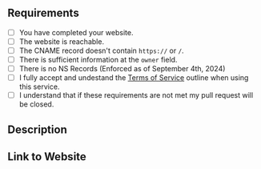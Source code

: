 <!-- To make our job easier, please spend time to review your application before submitting. -->

## Requirements
- [ ] You have completed your website.
- [ ] The website is reachable.
- [ ] The CNAME record doesn't contain `https://` or `/`.  <!-- This is not required if you are not using a CNAME record. -->
- [ ] There is sufficient information at the `owner` field.
- [ ] There is no NS Records (Enforced as of September 4th, 2024)
- [ ] I fully accept and undestand the [Terms of Service](https://github.com/open-domains/register/blob/main/terms.md) outline when using this service.
- [ ] I understand that if these requirements are not met my pull request will be closed.

## Description
<!-- Please provide a description below of what you will be using the domain for. -->

## Link to Website
<!-- Please provide a link to your website below. -->
